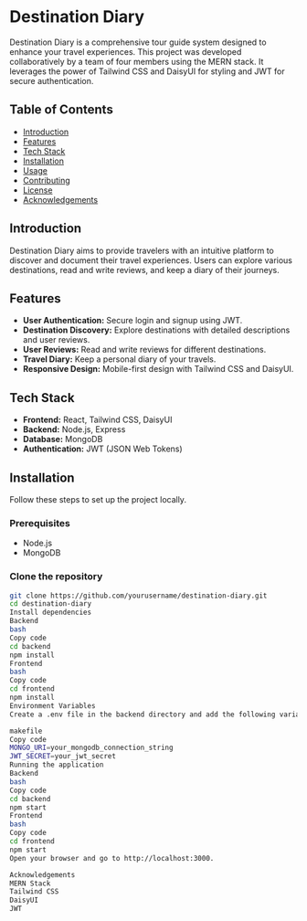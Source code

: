 # Destination Diary

Destination Diary is a comprehensive tour guide system designed to enhance your travel experiences. This project was developed collaboratively by a team of four members using the MERN stack. It leverages the power of Tailwind CSS and DaisyUI for styling and JWT for secure authentication.

## Table of Contents

- [Introduction](#introduction)
- [Features](#features)
- [Tech Stack](#tech-stack)
- [Installation](#installation)
- [Usage](#usage)
- [Contributing](#contributing)
- [License](#license)
- [Acknowledgements](#acknowledgements)

## Introduction

Destination Diary aims to provide travelers with an intuitive platform to discover and document their travel experiences. Users can explore various destinations, read and write reviews, and keep a diary of their journeys.

## Features

- **User Authentication:** Secure login and signup using JWT.
- **Destination Discovery:** Explore destinations with detailed descriptions and user reviews.
- **User Reviews:** Read and write reviews for different destinations.
- **Travel Diary:** Keep a personal diary of your travels.
- **Responsive Design:** Mobile-first design with Tailwind CSS and DaisyUI.

## Tech Stack

- **Frontend:** React, Tailwind CSS, DaisyUI
- **Backend:** Node.js, Express
- **Database:** MongoDB
- **Authentication:** JWT (JSON Web Tokens)

## Installation

Follow these steps to set up the project locally.

### Prerequisites

- Node.js
- MongoDB

### Clone the repository

```bash
git clone https://github.com/yourusername/destination-diary.git
cd destination-diary
Install dependencies
Backend
bash
Copy code
cd backend
npm install
Frontend
bash
Copy code
cd frontend
npm install
Environment Variables
Create a .env file in the backend directory and add the following variables:

makefile
Copy code
MONGO_URI=your_mongodb_connection_string
JWT_SECRET=your_jwt_secret
Running the application
Backend
bash
Copy code
cd backend
npm start
Frontend
bash
Copy code
cd frontend
npm start
Open your browser and go to http://localhost:3000.

Acknowledgements
MERN Stack
Tailwind CSS
DaisyUI
JWT
